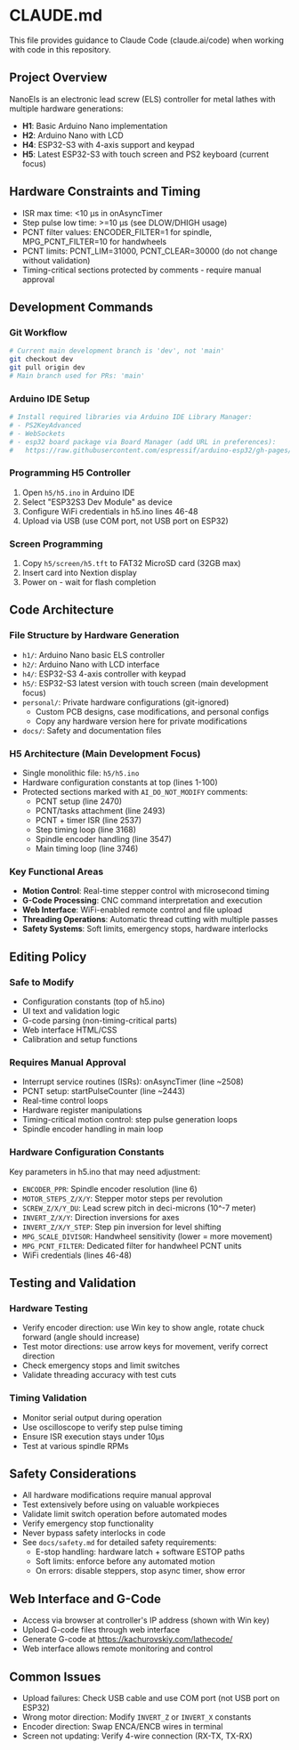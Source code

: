 # CLAUDE.md

This file provides guidance to Claude Code (claude.ai/code) when working with code in this repository.

## Project Overview

NanoEls is an electronic lead screw (ELS) controller for metal lathes with multiple hardware generations:
- **H1**: Basic Arduino Nano implementation
- **H2**: Arduino Nano with LCD
- **H4**: ESP32-S3 with 4-axis support and keypad
- **H5**: Latest ESP32-S3 with touch screen and PS2 keyboard (current focus)

## Hardware Constraints and Timing

- ISR max time: <10 µs in onAsyncTimer
- Step pulse low time: >=10 µs (see DLOW/DHIGH usage)
- PCNT filter values: ENCODER_FILTER=1 for spindle, MPG_PCNT_FILTER=10 for handwheels
- PCNT limits: PCNT_LIM=31000, PCNT_CLEAR=30000 (do not change without validation)
- Timing-critical sections protected by comments - require manual approval

## Development Commands

### Git Workflow
```bash
# Current main development branch is 'dev', not 'main'
git checkout dev
git pull origin dev
# Main branch used for PRs: 'main'
```

### Arduino IDE Setup
```bash
# Install required libraries via Arduino IDE Library Manager:
# - PS2KeyAdvanced
# - WebSockets
# - esp32 board package via Board Manager (add URL in preferences):
#   https://raw.githubusercontent.com/espressif/arduino-esp32/gh-pages/package_esp32_index.json
```

### Programming H5 Controller
1. Open `h5/h5.ino` in Arduino IDE
2. Select "ESP32S3 Dev Module" as device
3. Configure WiFi credentials in h5.ino lines 46-48
4. Upload via USB (use COM port, not USB port on ESP32)

### Screen Programming
1. Copy `h5/screen/h5.tft` to FAT32 MicroSD card (32GB max)
2. Insert card into Nextion display
3. Power on - wait for flash completion

## Code Architecture

### File Structure by Hardware Generation
- `h1/`: Arduino Nano basic ELS controller
- `h2/`: Arduino Nano with LCD interface  
- `h4/`: ESP32-S3 4-axis controller with keypad
- `h5/`: ESP32-S3 latest version with touch screen (main development focus)
- `personal/`: Private hardware configurations (git-ignored)
  - Custom PCB designs, case modifications, and personal configs
  - Copy any hardware version here for private modifications
- `docs/`: Safety and documentation files

### H5 Architecture (Main Development Focus)
- Single monolithic file: `h5/h5.ino`
- Hardware configuration constants at top (lines 1-100)
- Protected sections marked with `AI_DO_NOT_MODIFY` comments:
  - PCNT setup (line 2470)
  - PCNT/tasks attachment (line 2493) 
  - PCNT + timer ISR (line 2537)
  - Step timing loop (line 3168)
  - Spindle encoder handling (line 3547)
  - Main timing loop (line 3746)

### Key Functional Areas
- **Motion Control**: Real-time stepper control with microsecond timing
- **G-Code Processing**: CNC command interpretation and execution
- **Web Interface**: WiFi-enabled remote control and file upload
- **Threading Operations**: Automatic thread cutting with multiple passes
- **Safety Systems**: Soft limits, emergency stops, hardware interlocks

## Editing Policy

### Safe to Modify
- Configuration constants (top of h5.ino)
- UI text and validation logic
- G-code parsing (non-timing-critical parts)
- Web interface HTML/CSS
- Calibration and setup functions

### Requires Manual Approval
- Interrupt service routines (ISRs): onAsyncTimer (line ~2508)
- PCNT setup: startPulseCounter (line ~2443)
- Real-time control loops
- Hardware register manipulations
- Timing-critical motion control: step pulse generation loops
- Spindle encoder handling in main loop

### Hardware Configuration Constants
Key parameters in h5.ino that may need adjustment:
- `ENCODER_PPR`: Spindle encoder resolution (line 6)
- `MOTOR_STEPS_Z/X/Y`: Stepper motor steps per revolution
- `SCREW_Z/X/Y_DU`: Lead screw pitch in deci-microns (10^-7 meter)
- `INVERT_Z/X/Y`: Direction inversions for axes
- `INVERT_Z/X/Y_STEP`: Step pin inversion for level shifting
- `MPG_SCALE_DIVISOR`: Handwheel sensitivity (lower = more movement)
- `MPG_PCNT_FILTER`: Dedicated filter for handwheel PCNT units
- WiFi credentials (lines 46-48)

## Testing and Validation

### Hardware Testing
- Verify encoder direction: use Win key to show angle, rotate chuck forward (angle should increase)
- Test motor directions: use arrow keys for movement, verify correct direction
- Check emergency stops and limit switches
- Validate threading accuracy with test cuts

### Timing Validation
- Monitor serial output during operation
- Use oscilloscope to verify step pulse timing
- Ensure ISR execution stays under 10µs
- Test at various spindle RPMs

## Safety Considerations

- All hardware modifications require manual approval
- Test extensively before using on valuable workpieces  
- Validate limit switch operation before automated modes
- Verify emergency stop functionality
- Never bypass safety interlocks in code
- See `docs/safety.md` for detailed safety requirements:
  - E-stop handling: hardware latch + software ESTOP paths
  - Soft limits: enforce before any automated motion
  - On errors: disable steppers, stop async timer, show error

## Web Interface and G-Code

- Access via browser at controller's IP address (shown with Win key)
- Upload G-code files through web interface
- Generate G-code at <https://kachurovskiy.com/lathecode/>
- Web interface allows remote monitoring and control

## Common Issues

- Upload failures: Check USB cable and use COM port (not USB port on ESP32)
- Wrong motor direction: Modify `INVERT_Z` or `INVERT_X` constants
- Encoder direction: Swap ENCA/ENCB wires in terminal
- Screen not updating: Verify 4-wire connection (RX-TX, TX-RX)
